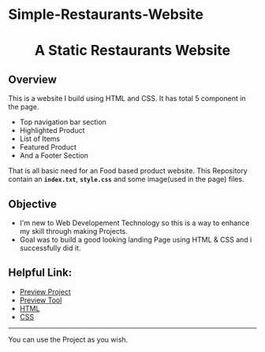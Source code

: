 # Simple-Restaurants-Website

<h1 align="center">A Static Restaurants Website</h1>

## Overview

This is a website I build using HTML and CSS. It has total 5 component in the page.
- Top navigation bar section
- Highlighted Product
- List of Items
- Featured Product
- And a Footer Section

That is all basic need for an Food based product website. 
This Repository contain an **`index.txt`**, **`style.css`** and some image(used in the page) files. 

## Objective
- I'm new to Web Developement Technology so this is a way to enhance my skill through making Projects.
- Goal was to build a good looking landing Page using HTML & CSS and i successfully did it.

## Helpful Link:
* [Preview Project](https://imsonu2030.github.io/Simple-Restaurants-Website/)
* [Preview Tool](https://htmlpreview.github.io)
* [HTML](https://www.w3schools.com/html/default.asp)
* [CSS](https://www.w3schools.com/css/default.asp)


- - -
You can use the Project as you wish.
